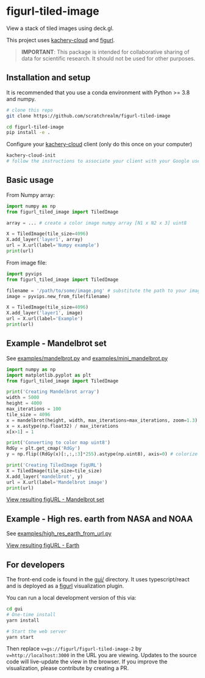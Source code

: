 # figurl-tiled-image

View a stack of tiled images using deck.gl.

This project uses [kachery-cloud](https://github.com/scratchrealm/kachery-cloud) and [figurl](https://github.com/scratchrealm/figurl2).

> **IMPORTANT**: This package is intended for collaborative sharing of data for scientific research. It should not be used for other purposes.

## Installation and setup

It is recommended that you use a conda environment with Python >= 3.8 and numpy.

```bash
# clone this repo
git clone https://github.com/scratchrealm/figurl-tiled-image

cd figurl-tiled-image
pip install -e .
```

Configure your [kachery-cloud](https://github.com/scratchrealm/kachery-cloud) client (only do this once on your computer)

```bash
kachery-cloud-init
# follow the instructions to associate your client with your Google user name on kachery-cloud
```

## Basic usage

From Numpy array:

```python
import numpy as np
from figurl_tiled_image import TiledImage

array = ... # create a color image numpy array [N1 x N2 x 3] uint8

X = TiledImage(tile_size=4096)
X.add_layer('layer1', array)
url = X.url(label='Numpy example')
print(url)
```

From image file:

```python
import pyvips
from figurl_tiled_image import TiledImage

filename = '/path/to/some/image.png' # substitute the path to your image
image = pyvips.new_from_file(filename)

X = TiledImage(tile_size=4096)
X.add_layer('layer1', image)
url = X.url(label='Example')
print(url)
```

## Example - Mandelbrot set

See [examples/mandelbrot.py](examples/mandelbrot.py) and [examples/mini_mandelbrot.py](examples/mini_mandelbrot.py)

```python
import numpy as np
import matplotlib.pyplot as plt
from figurl_tiled_image import TiledImage

print('Creating Mandelbrot array')
width = 5000
height = 4000
max_iterations = 100
tile_size = 4096
x = mandelbrot(height, width, max_iterations=max_iterations, zoom=1.3)
x = x.astype(np.float32) / max_iterations
x[x>1] = 1

print('Converting to color map uint8')
RdGy = plt.get_cmap('RdGy')
y = np.flip((RdGy(x)[:,:,:3]*255).astype(np.uint8), axis=0) # colorize and convert to uint8

print('Creating TiledImage figURL')
X = TiledImage(tile_size=tile_size)
X.add_layer('mandelbrot', y)
url = X.url(label='Mandelbrot image')
print(url)
```

[View resulting figURL - Mandelbrot set](...)

## Example - High res. earth from NASA and NOAA

See [examples/high_res_earth_from_url.py](examples/high_res_earth_from_url.py)

[View resulting figURL - Earth](...)

## For developers

The front-end code is found in the [gui/](gui/) directory. It uses typescript/react and is deployed as a [figurl](https://github.com/scratchrealm/figurl2) visualization plugin.

You can run a local development version of this via:

```bash
cd gui
# One-time install
yarn install 

# Start the web server
yarn start
```

Then replace `v=gs://figurl/figurl-tiled-image-2` by `v=http://localhost:3000` in the URL you are viewing. Updates to the source code will live-update the view in the browser. If you improve the visualization, please contribute by creating a PR.
